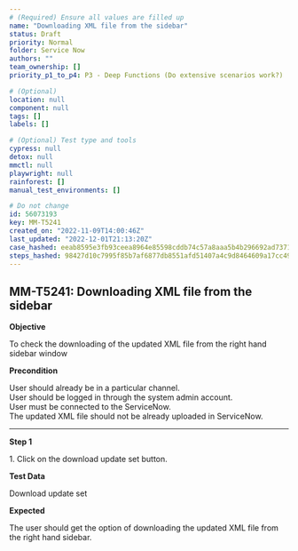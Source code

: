 ```yaml
---
# (Required) Ensure all values are filled up
name: "Downloading XML file from the sidebar"
status: Draft
priority: Normal
folder: Service Now
authors: ""
team_ownership: []
priority_p1_to_p4: P3 - Deep Functions (Do extensive scenarios work?)

# (Optional)
location: null
component: null
tags: []
labels: []

# (Optional) Test type and tools
cypress: null
detox: null
mmctl: null
playwright: null
rainforest: []
manual_test_environments: []

# Do not change
id: 56073193
key: MM-T5241
created_on: "2022-11-09T14:00:46Z"
last_updated: "2022-12-01T21:13:20Z"
case_hashed: eeab8595e3fb93ceea8964e85598cddb74c57a8aaa5b4b296692ad737133410d86ba916400ecbf48765d0c7b962c0ad6
steps_hashed: 98427d10c7995f85b7af6877db8551afd51407a4c9d8464609a17cc4902da8bddb62ce9703197b58e5806ea43794db00
---
```


<!-- (Auto-generated) Based on frontmatter's "key" and "name" -->

## MM-T5241: Downloading XML file from the sidebar

**Objective**

To check the downloading of the updated XML file from the right hand sidebar window

**Precondition**

User should already be in a particular channel.\
User should be logged in through the system admin account.\
User must be connected to the ServiceNow.\
The updated XML file should not be already uploaded in ServiceNow.

---

**Step 1**

1\. Click on the download update set button.

**Test Data**

Download update set

**Expected**

The user should get the option of downloading the updated XML file from the right hand sidebar.
